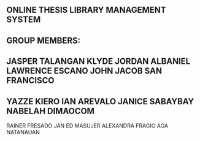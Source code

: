 ONLINE THESIS LIBRARY MANAGEMENT SYSTEM
--------------------------------------------
GROUP MEMBERS:
-------------------
JASPER TALANGAN
KLYDE JORDAN ALBANIEL
LAWRENCE ESCANO
JOHN JACOB SAN FRANCISCO
-------------------
YAZZE KIERO
IAN AREVALO
JANICE SABAYBAY
NABELAH DIMAOCOM
-------------------
RAINER FRESADO
JAN ED MASUJER
ALEXANDRA FRAGIO
AGA NATANAUAN

